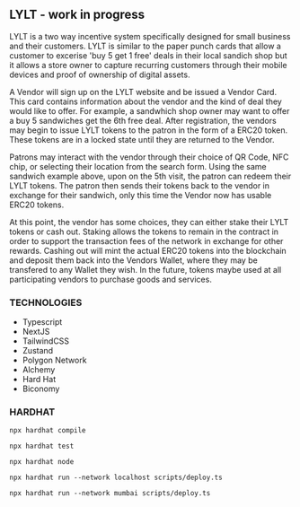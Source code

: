 ## LYLT - work in progress

LYLT is a two way incentive system specifically designed for small business and their customers. LYLT is similar to the paper punch cards that allow a customer to excerise 'buy 5 get 1 free' deals in their local
sandich shop but it allows a store owner to capture recurring customers through their mobile devices and proof of ownership of digital assets.

A Vendor will sign up on the LYLT website and be issued a Vendor Card. This card contains information about the vendor and the kind of deal they would like to offer. For example, a sandwhich
shop owner may want to offer a buy 5 sandwiches get the 6th free deal. After registration, the vendors may begin to issue LYLT tokens to the patron in the form of a ERC20 token. These tokens
are in a locked state until they are returned to the Vendor.

Patrons may interact with the vendor through their choice of QR Code, NFC chip, or selecting their location from the search form. Using the same sandwich example above, upon on the 5th visit,
the patron can redeem their LYLT tokens. The patron then sends their tokens back to the vendor in exchange for their sandwich, only this time the Vendor now has usable ERC20 tokens.

At this point, the vendor has some choices, they can either stake their LYLT tokens or cash out. Staking allows the tokens to remain in the contract in order to support the transaction fees
of the network in exchange for other rewards. Cashing out will mint the actual ERC20 tokens into the blockchain and deposit them back into the Vendors Wallet, where they may be transfered to
any Wallet they wish. In the future, tokens maybe used at all participating vendors to purchase goods and services.

### TECHNOLOGIES

- Typescript
- NextJS
- TailwindCSS
- Zustand
- Polygon Network
- Alchemy
- Hard Hat
- Biconomy

### HARDHAT

```
npx hardhat compile
```

```
npx hardhat test
```

```
npx hardhat node
```

```
npx hardhat run --network localhost scripts/deploy.ts
```

```
npx hardhat run --network mumbai scripts/deploy.ts
```
